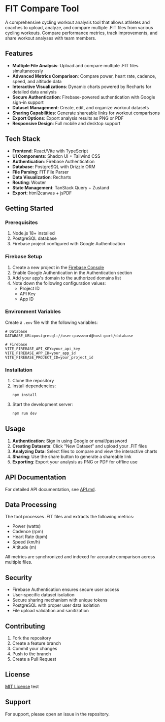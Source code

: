 # FIT Compare Tool

A comprehensive cycling workout analysis tool that allows athletes and coaches to upload, analyze, and compare multiple .FIT files from various cycling workouts. Compare performance metrics, track improvements, and share workout analyses with team members.

## Features

- **Multiple File Analysis**: Upload and compare multiple .FIT files simultaneously
- **Advanced Metrics Comparison**: Compare power, heart rate, cadence, speed, and altitude data
- **Interactive Visualizations**: Dynamic charts powered by Recharts for detailed data analysis
- **Secure Authentication**: Firebase-powered authentication with Google sign-in support
- **Dataset Management**: Create, edit, and organize workout datasets
- **Sharing Capabilities**: Generate shareable links for workout comparisons
- **Export Options**: Export analysis results as PNG or PDF
- **Responsive Design**: Full mobile and desktop support

## Tech Stack

- **Frontend**: React/Vite with TypeScript
- **UI Components**: Shadcn UI + Tailwind CSS
- **Authentication**: Firebase Authentication
- **Database**: PostgreSQL with Drizzle ORM
- **File Parsing**: FIT File Parser
- **Data Visualization**: Recharts
- **Routing**: Wouter
- **State Management**: TanStack Query + Zustand
- **Export**: html2canvas + jsPDF

## Getting Started

### Prerequisites

1. Node.js 18+ installed
2. PostgreSQL database
3. Firebase project configured with Google Authentication

### Firebase Setup

1. Create a new project in the [Firebase Console](https://console.firebase.google.com)
2. Enable Google Authentication in the Authentication section
3. Add your app's domain to the authorized domains list
4. Note down the following configuration values:
   - Project ID
   - API Key
   - App ID

### Environment Variables

Create a `.env` file with the following variables:

```env
# Database
DATABASE_URL=postgresql://user:password@host:port/database

# Firebase
VITE_FIREBASE_API_KEY=your_api_key
VITE_FIREBASE_APP_ID=your_app_id
VITE_FIREBASE_PROJECT_ID=your_project_id
```

### Installation

1. Clone the repository
2. Install dependencies:
   ```bash
   npm install
   ```
3. Start the development server:
   ```bash
   npm run dev
   ```

## Usage

1. **Authentication**: Sign in using Google or email/password
2. **Creating Datasets**: Click "New Dataset" and upload your .FIT files
3. **Analyzing Data**: Select files to compare and view the interactive charts
4. **Sharing**: Use the share button to generate a shareable link
5. **Exporting**: Export your analysis as PNG or PDF for offline use

## API Documentation

For detailed API documentation, see [API.md](API.md).

## Data Processing

The tool processes .FIT files and extracts the following metrics:
- Power (watts)
- Cadence (rpm)
- Heart Rate (bpm)
- Speed (km/h)
- Altitude (m)

All metrics are synchronized and indexed for accurate comparison across multiple files.

## Security

- Firebase Authentication ensures secure user access
- User-specific dataset isolation
- Secure sharing mechanism with unique tokens
- PostgreSQL with proper user data isolation
- File upload validation and sanitization

## Contributing

1. Fork the repository
2. Create a feature branch
3. Commit your changes
4. Push to the branch
5. Create a Pull Request

## License

[MIT License](LICENSE)
test

## Support

For support, please open an issue in the repository.
